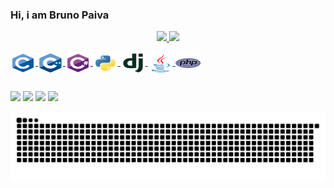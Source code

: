 ### Hi, i am Bruno Paiva

<div align="center">
  <a href="https://github.com/brunopaiva1">
  <img height="150em" src="https://github-readme-stats.vercel.app/api?username=brunopaiva1&show_icons=true&theme=synthwave&include_all_commits=true&count_private=true"/>
  <img height="150em" src="https://github-readme-stats.vercel.app/api/top-langs/?username=brunopaiva1&layout=compact&langs_count=7&theme=synthwave"/>
</div>

<div style="display: inline_block"><br>
  <img align="center" alt="Bruno-C" height="30" width="40" src="https://github.com/devicons/devicon/blob/master/icons/c/c-original.svg">
  <img align="center" alt="Bruno-Cpp" height="30" width="40" src="https://github.com/devicons/devicon/blob/master/icons/cplusplus/cplusplus-original.svg">
  <img align="center" alt="Bruno-Csharp" height="30" width="40" src="https://github.com/devicons/devicon/blob/master/icons/csharp/csharp-original.svg">
  <img align="center" alt="Bruno-Python" height="30" width="40" src="https://github.com/devicons/devicon/blob/master/icons/python/python-original.svg">
  <img align="center" alt="Bruno-Dj" height="30" width="40" src="https://github.com/devicons/devicon/blob/master/icons/django/django-plain.svg">
  <img align="center" alt="Bruno-Java" height="30" width="40" src="https://github.com/devicons/devicon/blob/master/icons/java/java-original.svg">
  <img align="center" alt="Bruno-Php" height="30" width="40" src="https://github.com/devicons/devicon/blob/master/icons/php/php-original.svg">
 <!-- <img align="center" alt="Bruno-MySql" height="30" width="40" src="https://github.com/devicons/devicon/blob/master/icons/mysql/mysql-original.svg">
</div> -->

##
<div>
  <a href="https://instagram.com/brunopaivav" target="_blank"><img src="https://img.shields.io/badge/-Instagram-%23E4405F?style=for-the-badge&logo=instagram&logoColor=white" target="_blank"></a>
 <a href="https://discord.com/channels/690712135457701909/869577835067613194" target="_blank"><img src="https://img.shields.io/badge/Discord-7289DA?style=for-the-badge&logo=discord&logoColor=white" target="_blank"></a> 
  <a href = "mailto:contatobrunopaivamasteri@gmail.com"><img src="https://img.shields.io/badge/-Gmail-%23333?style=for-the-badge&logo=gmail&logoColor=white" target="_blank"></a>
  <a href="https://www.linkedin.com/in/bruno-paiva-7a46391a9/" target="_blank"><img src="https://img.shields.io/badge/-LinkedIn-%230077B5?style=for-the-badge&logo=linkedin&logoColor=white" target="_blank"></a> 
  
  ![Snake animation](https://github.com/brunopaiva1/brunopaiva1/blob/output/github-contribution-grid-snake.svg)
</div>
